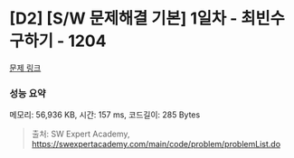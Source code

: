 # [D2] [S/W 문제해결 기본] 1일차 - 최빈수 구하기 - 1204 

[문제 링크](https://swexpertacademy.com/main/code/problem/problemDetail.do?contestProbId=AV13zo1KAAACFAYh) 

### 성능 요약

메모리: 56,936 KB, 시간: 157 ms, 코드길이: 285 Bytes



> 출처: SW Expert Academy, https://swexpertacademy.com/main/code/problem/problemList.do
